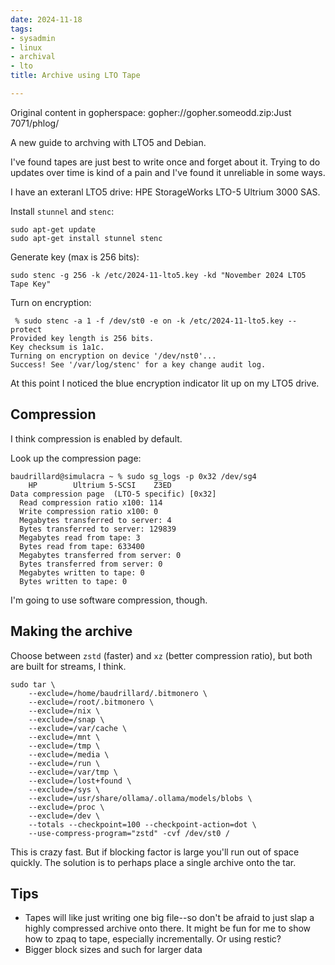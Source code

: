 ```yaml
---
date: 2024-11-18
tags:
- sysadmin
- linux
- archival
- lto
title: Archive using LTO Tape

---
```

Original content in gopherspace: gopher://gopher.someodd.zip:Just 7071/phlog/


A new guide to archving with LTO5 and Debian.

I've found tapes are just best to write once and forget about it. Trying to do
updates over time is kind of a pain and I've found it unreliable in some ways.

I have an exteranl LTO5 drive: HPE StorageWorks LTO-5 Ultrium 3000 SAS.

Install `stunnel` and `stenc`:

```
sudo apt-get update
sudo apt-get install stunnel stenc
```

Generate key (max is 256 bits):
```
sudo stenc -g 256 -k /etc/2024-11-lto5.key -kd "November 2024 LTO5 Tape Key"
```

Turn on encryption:

```
 % sudo stenc -a 1 -f /dev/st0 -e on -k /etc/2024-11-lto5.key --protect
Provided key length is 256 bits.
Key checksum is 1a1c.
Turning on encryption on device '/dev/nst0'...
Success! See '/var/log/stenc' for a key change audit log.
```

At this point I noticed the blue encryption indicator lit up on my LTO5 drive.

## Compression

I think compression is enabled by default.

Look up the compression page:

```
baudrillard@simulacra ~ % sudo sg_logs -p 0x32 /dev/sg4
    HP        Ultrium 5-SCSI    Z3ED
Data compression page  (LTO-5 specific) [0x32]
  Read compression ratio x100: 114
  Write compression ratio x100: 0
  Megabytes transferred to server: 4
  Bytes transferred to server: 129839
  Megabytes read from tape: 3
  Bytes read from tape: 633400
  Megabytes transferred from server: 0
  Bytes transferred from server: 0
  Megabytes written to tape: 0
  Bytes written to tape: 0
```

I'm going to use software compression, though.

## Making the archive

Choose between `zstd` (faster) and `xz` (better compression ratio), but both
are built for streams, I think.

```
sudo tar \
    --exclude=/home/baudrillard/.bitmonero \
    --exclude=/root/.bitmonero \
    --exclude=/nix \
    --exclude=/snap \
    --exclude=/var/cache \
    --exclude=/mnt \
    --exclude=/tmp \
    --exclude=/media \
    --exclude=/run \
    --exclude=/var/tmp \
    --exclude=/lost+found \
    --exclude=/sys \
    --exclude=/usr/share/ollama/.ollama/models/blobs \
    --exclude=/proc \
    --exclude=/dev \
    --totals --checkpoint=100 --checkpoint-action=dot \
    --use-compress-program="zstd" -cvf /dev/st0 /
```

This is crazy fast. But if blocking factor is large you'll run out of space
quickly. The solution is to perhaps place a single archive onto the tar.

## Tips

* Tapes will like just writing one big file--so don't be afraid to just slap a
  highly compressed archive onto there. It might be fun for me to show how to
  zpaq to tape, especially incrementally. Or using restic?
* Bigger block sizes and such for larger data

